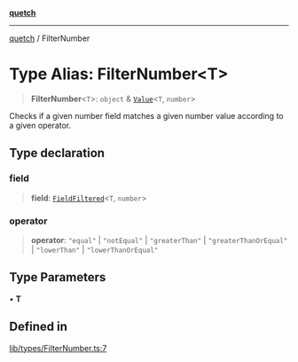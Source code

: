 [**quetch**](../README.md)

***

[quetch](../README.md) / FilterNumber

# Type Alias: FilterNumber\<T\>

> **FilterNumber**\<`T`\>: `object` & [`Value`](Value.md)\<`T`, `number`\>

Checks if a given number field matches a given number value according to a given operator.

## Type declaration

### field

> **field**: [`FieldFiltered`](FieldFiltered.md)\<`T`, `number`\>

### operator

> **operator**: `"equal"` \| `"notEqual"` \| `"greaterThan"` \| `"greaterThanOrEqual"` \| `"lowerThan"` \| `"lowerThanOrEqual"`

## Type Parameters

• **T**

## Defined in

[lib/types/FilterNumber.ts:7](https://github.com/nevoland/quetch/blob/74684cd5cd1bd7a08980d4ce305ecc4be0c3e8b8/lib/types/FilterNumber.ts#L7)
